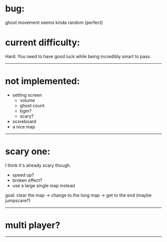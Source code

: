 # bug:

ghost movement seems kinda random (perfect)

# current difficulty:

Hard:
    You need to have good luck while being incredibly smart to pass.

---

# not implemented:

- setting screen
    - volume
    - ghost count
    - bgm?
    - scary?
- scoreboard
- a nice map

---

# scary one:

I think it's already scary though.
- speed up?
- broken effect?
- use a large single map instead

goal:
 clear the map ->
 change to the long map ->
 get to the end (maybe jumpscare?)

---

# multi player?

---
